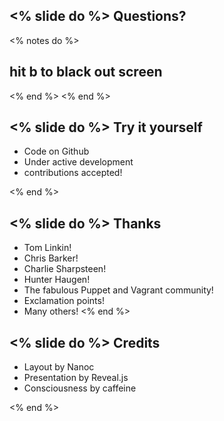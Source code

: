 <% slide do %>
Questions?
----------

<% notes do %>
## hit b to black out screen
<% end %>
<% end %>

<% slide do %>
Try it yourself
---------------

  * Code on Github
  * Under active development
  * contributions accepted!

<% end %>

<% slide do %>
Thanks
------

  * Tom Linkin!
  * Chris Barker!
  * Charlie Sharpsteen!
  * Hunter Haugen!
  * The fabulous Puppet and Vagrant community!
  * Exclamation points!
  * Many others!
<% end %>

<% slide do %>
Credits
-------

  * Layout by Nanoc
  * Presentation by Reveal.js
  * Consciousness by caffeine

<% end %>
